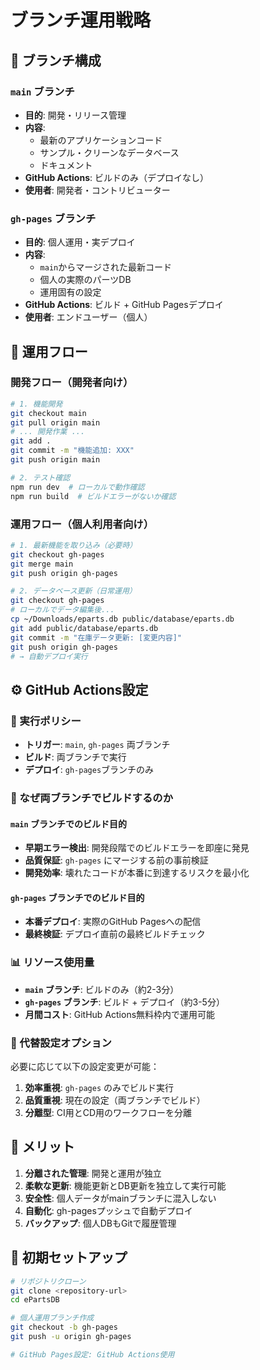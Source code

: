 # ブランチ運用戦略

## 🎯 ブランチ構成

### `main` ブランチ
- **目的**: 開発・リリース管理
- **内容**: 
  - 最新のアプリケーションコード
  - サンプル・クリーンなデータベース
  - ドキュメント
- **GitHub Actions**: ビルドのみ（デプロイなし）
- **使用者**: 開発者・コントリビューター

### `gh-pages` ブランチ  
- **目的**: 個人運用・実デプロイ
- **内容**:
  - `main`からマージされた最新コード
  - 個人の実際のパーツDB
  - 運用固有の設定
- **GitHub Actions**: ビルド + GitHub Pagesデプロイ
- **使用者**: エンドユーザー（個人）

## 🔄 運用フロー

### 開発フロー（開発者向け）
```bash
# 1. 機能開発
git checkout main
git pull origin main
# ... 開発作業 ...
git add .
git commit -m "機能追加: XXX"
git push origin main

# 2. テスト確認
npm run dev  # ローカルで動作確認
npm run build  # ビルドエラーがないか確認
```

### 運用フロー（個人利用者向け）
```bash
# 1. 最新機能を取り込み（必要時）
git checkout gh-pages
git merge main
git push origin gh-pages

# 2. データベース更新（日常運用）
git checkout gh-pages
# ローカルでデータ編集後...
cp ~/Downloads/eparts.db public/database/eparts.db
git add public/database/eparts.db
git commit -m "在庫データ更新: [変更内容]"
git push origin gh-pages
# → 自動デプロイ実行
```

## ⚙️ GitHub Actions設定

### 🔄 実行ポリシー

- **トリガー**: `main`, `gh-pages` 両ブランチ
- **ビルド**: 両ブランチで実行
- **デプロイ**: `gh-pages`ブランチのみ

### 🎯 なぜ両ブランチでビルドするのか

#### `main` ブランチでのビルド目的

- **早期エラー検出**: 開発段階でのビルドエラーを即座に発見
- **品質保証**: `gh-pages` にマージする前の事前検証
- **開発効率**: 壊れたコードが本番に到達するリスクを最小化

#### `gh-pages` ブランチでのビルド目的

- **本番デプロイ**: 実際のGitHub Pagesへの配信
- **最終検証**: デプロイ直前の最終ビルドチェック

### 📊 リソース使用量

- **`main` ブランチ**: ビルドのみ（約2-3分）
- **`gh-pages` ブランチ**: ビルド + デプロイ（約3-5分）
- **月間コスト**: GitHub Actions無料枠内で運用可能

### 🔧 代替設定オプション

必要に応じて以下の設定変更が可能：

1. **効率重視**: `gh-pages` のみでビルド実行
2. **品質重視**: 現在の設定（両ブランチでビルド）
3. **分離型**: CI用とCD用のワークフローを分離

## 🎁 メリット

1. **分離された管理**: 開発と運用が独立
2. **柔軟な更新**: 機能更新とDB更新を独立して実行可能
3. **安全性**: 個人データがmainブランチに混入しない
4. **自動化**: gh-pagesプッシュで自動デプロイ
5. **バックアップ**: 個人DBもGitで履歴管理

## 🚀 初期セットアップ

```bash
# リポジトリクローン
git clone <repository-url>
cd ePartsDB

# 個人運用ブランチ作成
git checkout -b gh-pages
git push -u origin gh-pages

# GitHub Pages設定: GitHub Actions使用
```
